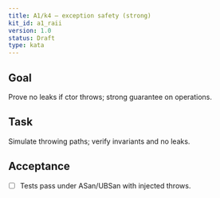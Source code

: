 ```yaml
---
title: A1/k4 — exception safety (strong)
kit_id: a1_raii
version: 1.0
status: Draft
type: kata
---
```

## Goal
Prove no leaks if ctor throws; strong guarantee on operations.
## Task
Simulate throwing paths; verify invariants and no leaks.
## Acceptance
- [ ] Tests pass under ASan/UBSan with injected throws.